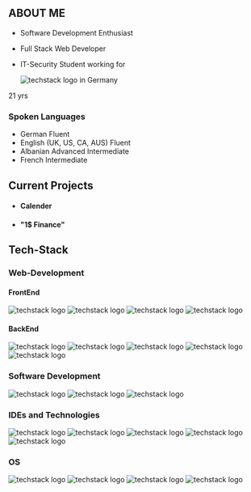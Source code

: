 ## ABOUT ME
- Software Development Enthusiast
- Full Stack Web Developer
- IT-Security Student working for
  
  ![techstack logo](https://readme-components.vercel.app/api?component=logo&logo=bosch&textfill=red&fill=white&text=false&animation=spin) in Germany

21 yrs

### Spoken Languages
- German                      Fluent
- English (UK, US, CA, AUS)   Fluent
- Albanian                    Advanced Intermediate
- French                      Intermediate                  

## Current Projects

- #### Calender
- #### "1$ Finance"


## Tech-Stack

### Web-Development 

#### FrontEnd
![techstack logo](https://readme-components.vercel.app/api?component=logo&logo=tailwindcss&textfill=318bd1&text=false&fill=white)
![techstack logo](https://readme-components.vercel.app/api?component=logo&logo=CSS3&fill=white&textfill=blue&text=false)
![techstack logo](https://readme-components.vercel.app/api?component=logo&logo=react&text=false&textfill=lightblue&fill=black)
![techstack logo](https://readme-components.vercel.app/api?component=logo&logo=HTML5&fill=white&textfill=darkorange&text=false)


#### BackEnd
![techstack logo](https://readme-components.vercel.app/api?component=logo&logo=node.js&textfill=green&fill=white&text=false)
![techstack logo](https://readme-components.vercel.app/api?component=logo&logo=sqlite&textfill=318bd1&text=false&fill=white)
![techstack logo](https://readme-components.vercel.app/api?component=logo&logo=Vercel&fill=white&textfill=black&text=false)
![techstack logo](https://readme-components.vercel.app/api?component=logo&logo=PostgreSQL&fill=white&textfill=lightblue&text=false)
![techstack logo](https://readme-components.vercel.app/api?component=logo&logo=Next.JS&fill=white&textfill=black&text=false)

### Software Development
![techstack logo](https://readme-components.vercel.app/api?component=logo&logo=JavaScript&text=false&textfill=FFFF00&fill=black)
![techstack logo](https://readme-components.vercel.app/api?component=logo&logo=Python&text=false&textfill=black&fill=white)
![techstack logo](https://readme-components.vercel.app/api?component=logo&logo=CSharp&text=false&textfill=a933cf&fill=white)

### IDEs and Technologies
![techstack logo](https://readme-components.vercel.app/api?component=logo&logo=jetbrains&fill=white&textfill=black&text=false)
![techstack logo](https://readme-components.vercel.app/api?component=logo&logo=unity&fill=white&textfill=black&text=false)
![techstack logo](https://readme-components.vercel.app/api?component=logo&logo=blender&fill=white&textfill=darkorange&text=false)
![techstack logo](https://readme-components.vercel.app/api?component=logo&logo=Github&fill=white&textfill=black&text=false)
![techstack logo](https://readme-components.vercel.app/api?component=logo&logo=docker&fill=white&textfill=blue&text=false)

### OS
![techstack logo](https://readme-components.vercel.app/api?component=logo&logo=Windows&fill=white&textfill=318bd1&text=false)
![techstack logo](https://readme-components.vercel.app/api?component=logo&logo=debian&fill=white&textfill=red&text=false)
![techstack logo](https://readme-components.vercel.app/api?component=logo&logo=apple&fill=white&text=false&textfill=black)
![techstack logo](https://readme-components.vercel.app/api?component=logo&logo=raspberrypi&fill=white&textfill=red&text=false)
